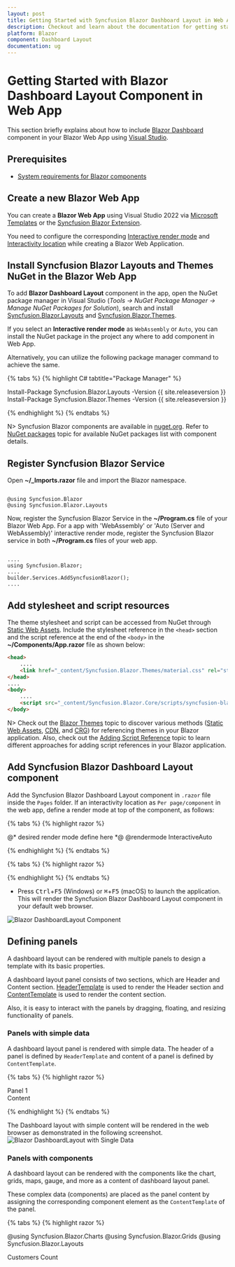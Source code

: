 ```yaml
---
layout: post
title: Getting Started with Syncfusion Blazor Dashboard Layout in Web App
description: Checkout and learn about the documentation for getting started with Blazor Dashboard Layout Component in Blazor Web App.
platform: Blazor
component: Dashboard Layout
documentation: ug
---
```


# Getting Started with Blazor Dashboard Layout Component in Web App

This section briefly explains about how to include [Blazor Dashboard](https://www.syncfusion.com/blazor-components/blazor-dashboard) component in your Blazor Web App using [Visual Studio](https://visualstudio.microsoft.com/vs/).

## Prerequisites

* [System requirements for Blazor components](https://blazor.syncfusion.com/documentation/system-requirements)

## Create a new Blazor Web App

You can create a **Blazor Web App** using Visual Studio 2022 via [Microsoft Templates](https://learn.microsoft.com/en-us/aspnet/core/blazor/tooling?view=aspnetcore-8.0) or the [Syncfusion Blazor Extension](https://blazor.syncfusion.com/documentation/visual-studio-integration/template-studio).

You need to configure the corresponding [Interactive render mode](https://learn.microsoft.com/en-us/aspnet/core/blazor/components/render-modes?view=aspnetcore-8.0#render-modes) and [Interactivity location](https://learn.microsoft.com/en-us/aspnet/core/blazor/tooling?view=aspnetcore-8.0&pivots=windows) while creating a Blazor Web Application.

## Install Syncfusion Blazor Layouts and Themes NuGet in the Blazor Web App

To add **Blazor Dashboard Layout** component in the app, open the NuGet package manager in Visual Studio (*Tools → NuGet Package Manager → Manage NuGet Packages for Solution*), search and install [Syncfusion.Blazor.Layouts](https://www.nuget.org/packages/Syncfusion.Blazor.Layouts/) and [Syncfusion.Blazor.Themes](https://www.nuget.org/packages/Syncfusion.Blazor.Themes/).

If you select an **Interactive render mode** as `WebAssembly` or `Auto`, you can install the NuGet package in the project any where to add component in Web App.

Alternatively, you can utilize the following package manager command to achieve the same.

{% tabs %}
{% highlight C# tabtitle="Package Manager" %}

Install-Package Syncfusion.Blazor.Layouts -Version {{ site.releaseversion }}
Install-Package Syncfusion.Blazor.Themes -Version {{ site.releaseversion }}

{% endhighlight %}
{% endtabs %}

N> Syncfusion Blazor components are available in [nuget.org](https://www.nuget.org/packages?q=syncfusion.blazor). Refer to [NuGet packages](https://blazor.syncfusion.com/documentation/nuget-packages) topic for available NuGet packages list with component details.

## Register Syncfusion Blazor Service

Open **~/_Imports.razor** file and import the Blazor namespace.

```cshtml

@using Syncfusion.Blazor
@using Syncfusion.Blazor.Layouts
```

Now, register the Syncfusion Blazor Service in the **~/Program.cs** file of your Blazor Web App. For a app with 'WebAssembly' or 'Auto (Server and WebAssembly)' interactive render mode, register the Syncfusion Blazor service in both **~/Program.cs** files of your web app.
```cshtml

....
using Syncfusion.Blazor;
....
builder.Services.AddSyncfusionBlazor();
....

```

## Add stylesheet and script resources

The theme stylesheet and script can be accessed from NuGet through [Static Web Assets](https://blazor.syncfusion.com/documentation/appearance/themes#static-web-assets). Include the stylesheet reference in the `<head>` section and the script reference at the end of the `<body>` in the **~/Components/App.razor** file as shown below:

```html
<head>
    ....
    <link href="_content/Syncfusion.Blazor.Themes/material.css" rel="stylesheet" />
</head>
....
<body>
    ....
    <script src="_content/Syncfusion.Blazor.Core/scripts/syncfusion-blazor.min.js" type="text/javascript"></script>
</body>
```

N> Check out the [Blazor Themes](https://blazor.syncfusion.com/documentation/appearance/themes) topic to discover various methods ([Static Web Assets](https://blazor.syncfusion.com/documentation/appearance/themes#static-web-assets), [CDN](https://blazor.syncfusion.com/documentation/appearance/themes#cdn-reference), and [CRG](https://blazor.syncfusion.com/documentation/common/custom-resource-generator)) for referencing themes in your Blazor application. Also, check out the [Adding Script Reference](https://blazor.syncfusion.com/documentation/common/adding-script-references) topic to learn different approaches for adding script references in your Blazor application.

## Add Syncfusion Blazor Dashboard Layout component

Add the Syncfusion Blazor Dashboard Layout component in `.razor` file inside the `Pages` folder. If an interactivity location as `Per page/component` in the web app, define a render mode at top of the component, as follows:

{% tabs %}
{% highlight razor %}

@* desired render mode define here *@
@rendermode InteractiveAuto

{% endhighlight %}
{% endtabs %}

{% tabs %}
{% highlight razor %}

<SfDashboardLayout>
    <DashboardLayoutPanels>
        <DashboardLayoutPanel>
        </DashboardLayoutPanel>
    </DashboardLayoutPanels>
</SfDashboardLayout>

{% endhighlight %}
{% endtabs %}

* Press <kbd>Ctrl</kbd>+<kbd>F5</kbd> (Windows) or <kbd>⌘</kbd>+<kbd>F5</kbd> (macOS) to launch the application. This will render the Syncfusion Blazor Dashboard Layout component in your default web browser.

![Blazor DashboardLayout Component](images/blazor-dashboard-layout-component.png)

## Defining panels

A dashboard layout can be rendered with multiple panels to design a template with its basic properties.

A dashboard layout panel consists of two sections, which are Header and Content section. [HeaderTemplate](https://help.syncfusion.com/cr/blazor/Syncfusion.Blazor.Layouts.DashboardLayoutPanel.html#Syncfusion_Blazor_Layouts_DashboardLayoutPanel_HeaderTemplate) is used to render the Header section and [ContentTemplate](https://help.syncfusion.com/cr/blazor/Syncfusion.Blazor.Layouts.DashboardLayoutPanel.html#Syncfusion_Blazor_Layouts_DashboardLayoutPanel_ContentTemplate) is used to render the content section.

Also, it is easy to interact with the panels by dragging, floating, and resizing functionality of panels.

### Panels with simple data

A dashboard layout panel is rendered with simple data. The header of a panel is defined by `HeaderTemplate` and content of a panel is defined by `ContentTemplate`.

{% tabs %}
{% highlight razor %}

<SfDashboardLayout>
    <DashboardLayoutPanels>
        <DashboardLayoutPanel>
            <HeaderTemplate><div>Panel 1</div></HeaderTemplate>
            <ContentTemplate><div>Content</div></ContentTemplate>
        </DashboardLayoutPanel>
    </DashboardLayoutPanels>
</SfDashboardLayout>

<style>
    .e-panel-header {
        background-color: rgba(0, 0, 0, .1);
        text-align: center;
    }
    .e-panel-content {
        text-align: center;
        margin-top: 10px;
    }
</style>

{% endhighlight %}
{% endtabs %}

The Dashboard layout with simple content will be rendered in the web browser as demonstrated in the following screenshot.
![Blazor DashboardLayout with Single Data](images/blazor-dashboard-layout-single-content.png)

### Panels with components

A dashboard layout can be rendered with the components like the chart, grids, maps, gauge, and more as a content of dashboard layout panel.

These complex data (components) are placed as the panel content by assigning the corresponding component element as the `ContentTemplate` of the panel.

{% tabs %}
{% highlight razor %}

@using Syncfusion.Blazor.Charts
@using Syncfusion.Blazor.Grids
@using Syncfusion.Blazor.Layouts

<div class="content">
    <SfDashboardLayout Columns="6" CellSpacing="@(new double[]{10 ,10 })">
        <DashboardLayoutPanels>
            <DashboardLayoutPanel Id="Panel1" SizeX="4" SizeY="2">
                <HeaderTemplate><div class='header'> Customers Count </div></HeaderTemplate>
                <ContentTemplate>
                    <div style="height:100%; width:100%;">
                        <SfChart ID="linechart" @ref="linechartObj">
                            <ChartPrimaryXAxis ValueType="Syncfusion.Blazor.Charts.ValueType.DateTime">
                            </ChartPrimaryXAxis>
                            <ChartSeriesCollection>
                                <ChartSeries DataSource="@DataSource" XName="XValue" YName="YValue" Type="ChartSeriesType.Line">
                                    <ChartMarker Visible="true">
                                        <ChartDataLabel Visible="true" Position="Syncfusion.Blazor.Charts.LabelPosition.Top">
                                        </ChartDataLabel>
                                    </ChartMarker>
                                </ChartSeries>
                            </ChartSeriesCollection>
                        </SfChart>
                    </div>
                </ContentTemplate>
            </DashboardLayoutPanel>
            <DashboardLayoutPanel Id="Panel2" SizeX="2" SizeY="2" Column="4">
                <HeaderTemplate><div class='header'> Product sales in Years </div></HeaderTemplate>
                <ContentTemplate>
                    <div style="height:100%; width:100%;">
                        <SfRangeNavigator ID="range" @ref="rangeObj" Value="@Value" ValueType="Syncfusion.Blazor.Charts.RangeValueType.DateTime" IntervalType="RangeIntervalType.Years" LabelFormat="yyyy">
                            <RangeNavigatorSeriesCollection>
                                <RangeNavigatorSeries DataSource="@DataSource" XName="XValue" Type="RangeNavigatorType.Area" YName="YValue"></RangeNavigatorSeries>
                            </RangeNavigatorSeriesCollection>
                        </SfRangeNavigator>
                    </div>
                </ContentTemplate>
            </DashboardLayoutPanel>
            <DashboardLayoutPanel Id="Panel3" SizeX="3" SizeY="2" Row=2 Column=3>
                <HeaderTemplate><div class='header'> Sales Ratio in Countries </div></HeaderTemplate>
                <ContentTemplate>
                    <div style="height:100%; width:100%;">
                        <SfChart ID="chart" @ref="barchartObj">
                            <ChartPrimaryXAxis Title="Country" EnableTrim="true" ValueType="Syncfusion.Blazor.Charts.ValueType.Category">
                                <ChartAxisMajorGridLines Width="0"></ChartAxisMajorGridLines>
                            </ChartPrimaryXAxis>
                            <ChartSeriesCollection>
                                <ChartSeries DataSource="@DataSource" XName="X" YName="Y" Type="ChartSeriesType.Bar">
                                </ChartSeries>
                            </ChartSeriesCollection>
                        </SfChart>
                    </div>

                </ContentTemplate>
            </DashboardLayoutPanel>
            <DashboardLayoutPanel Id="Panel4" SizeX=3 SizeY=2 Row=2 Column=0>
                <HeaderTemplate><div class='header'> Sales Comparison in Products  </div></HeaderTemplate>
                <ContentTemplate>
                    <div style="height:100%; width:100%;">
                        <SfChart ID="chart1" @ref="chartObj" Width="100%" Height="100%">
                            <ChartPrimaryXAxis ValueType="Syncfusion.Blazor.Charts.ValueType.Category"></ChartPrimaryXAxis>
                            <ChartSeriesCollection>
                                <ChartSeries DataSource="@DataSource" Name="Editors" XName="X1" YName="YValue" Type="ChartSeriesType.StackingColumn">
                                </ChartSeries>
                                <ChartSeries DataSource="@DataSource" Name="Layouts" XName="X1" YName="YValue" Type="ChartSeriesType.StackingColumn">
                                </ChartSeries>
                                <ChartSeries DataSource="@DataSource" Name="Grids" XName="X1" YName="YValue" Type="ChartSeriesType.StackingColumn">
                                </ChartSeries>
                            </ChartSeriesCollection>
                        </SfChart>
                    </div>
                </ContentTemplate>
            </DashboardLayoutPanel>
            <DashboardLayoutPanel Id="Panel5" SizeX=6 SizeY=2 Column=6 Row=4>
                <HeaderTemplate><div class='header'> Top Customers Details</div></HeaderTemplate>
                <ContentTemplate>
                    <div style="height:100%; width:100%;">
                        <SfGrid ID="grid" DataSource="@Orders">
                            <GridPageSettings></GridPageSettings>
                            <GridColumns>
                                <GridColumn Field=@nameof(Order.OrderID) HeaderText="Order ID" TextAlign="Syncfusion.Blazor.Grids.TextAlign.Right" Width="120"></GridColumn>
                                <GridColumn Field=@nameof(Order.CustomerID) HeaderText="Customer Name" Width="130"></GridColumn>
                                <GridColumn Field=@nameof(Order.OrderDate) HeaderText=" Order Date" Format="yMd" Type="ColumnType.Date" TextAlign="Syncfusion.Blazor.Grids.TextAlign.Right" Width="150"></GridColumn>
                                <GridColumn Field=@nameof(Order.Freight) HeaderText="Freight" Format="C2" TextAlign="Syncfusion.Blazor.Grids.TextAlign.Right" Width="120"></GridColumn>
                            </GridColumns>
                        </SfGrid>
                    </div>
                </ContentTemplate>
            </DashboardLayoutPanel>
        </DashboardLayoutPanels>
    </SfDashboardLayout>
</div>
@code
 { SfChart chartObj;
    SfChart barchartObj;
    SfRangeNavigator rangeObj;
    SfChart linechartObj;
    private object[] Value = new object[] { new DateTime(2006, 01, 01), new DateTime(2008, 01, 01) };
    public class ChartData
    {
        public DateTime XValue { get; set; }
        public double YValue { get; set; }
        public string X { get; set; }
        public double Y { get; set; }
        public string Country { get; set; }
        public string X1 { get; set; }
        public double Y1 { get; set; }
        public double Y2 { get; set; }
        public double Y3 { get; set; }
        public double Y4 { get; set; }
    }
    public List<ChartData> DataSource = new List<ChartData>
{
        new ChartData { XValue = new DateTime(2005, 01, 01), YValue = 21, X = "USA", Y =300.2, Country = "USA: 72", X1= "2012"},
        new ChartData { XValue = new DateTime(2006, 01, 01), YValue = 24, X = "Russia", Y = 103.1, Country = "RUS: 103.1", X1= "2013"},
        new ChartData { XValue = new DateTime(2007, 01, 01), YValue = 36, X = "Brazil", Y = 139.1, Country = "BRZ: 139.1", X1= "2014"},
        new ChartData { XValue = new DateTime(2008, 01, 01), YValue = 38, X = "India", Y = 262.1, Country = "IND: 262.1", X1= "2015"},
        };
    public List<Order> Orders { get; set; }

    protected override void OnInitialized()
    {
        Orders = Enumerable.Range(1, 6).Select(x => new Order()
        {
            OrderID = 1000 + x,
            CustomerID = (new string[] { "ALFKI", "ANANTR", "ANTON", "BLONP", "BOLID" })[new Random().Next(5)],
            Freight = 2.1 * x,
            OrderDate = DateTime.Now.AddDays(-x),
        }).ToList();
    }

    public class Order
    {
        public int? OrderID { get; set; }
        public string CustomerID { get; set; }
        public DateTime? OrderDate { get; set; }
        public double? Freight { get; set; }
    }
    protected override async Task OnAfterRenderAsync(bool firstRender)
    {
        await Task.Delay(3000); // simulate the async operations
        this.chartObj.Refresh();
        this.linechartObj.Refresh();
        this.barchartObj.Refresh();
    }
 }

<style>
    #linechart, #grid, #chart1, #chart, #range {
        height: 100% !important;
        width: 100% !important;
    }
</style>

{% endhighlight %}
{% endtabs %}

![Blazor DashboardLayout displays Chart Component Content](images/blazor-dashboard-layout-with-chart-component.png)

To get started quickly with designing a Blazor Dashboard Layout with UI Components, you can check the video below.

{% youtube
"youtube:https://www.youtube.com/watch?v=KOetW4f6_v4" %}

By default, the dashboard layout control is rendered with auto adjustable and [responsive](https://blazor.syncfusion.com/documentation/dashboard-layout/responsive-adaptive) according to the parent dimensions.

## See also

1. [Getting Started with Syncfusion Blazor for client-side in .NET Core CLI](https://blazor.syncfusion.com/documentation/getting-started/blazor-webassembly-dotnet-cli)
2. [Getting Started with Syncfusion Blazor for client-side in Visual Studio](https://blazor.syncfusion.com/documentation/getting-started/blazor-webassembly-visual-studio)
3. [Getting Started with Syncfusion Blazor for server-side in .NET Core CLI](https://blazor.syncfusion.com/documentation/getting-started/blazor-server-side-dotnet-cli)

